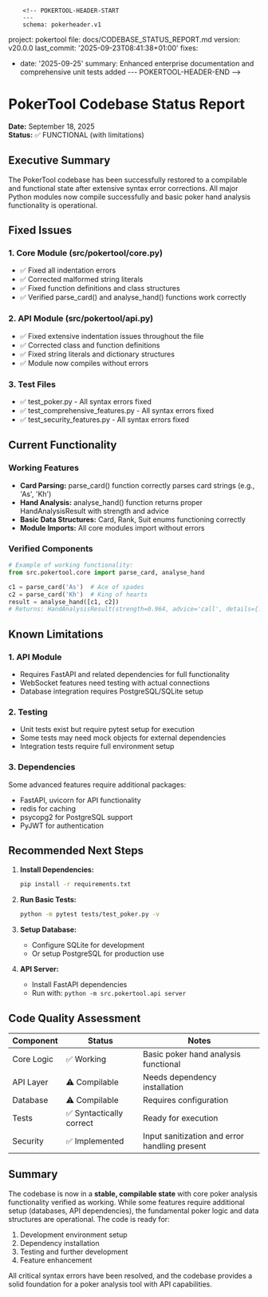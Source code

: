         <!-- POKERTOOL-HEADER-START
        ---
        schema: pokerheader.v1
project: pokertool
file: docs/CODEBASE_STATUS_REPORT.md
version: v20.0.0
last_commit: '2025-09-23T08:41:38+01:00'
fixes:
- date: '2025-09-25'
  summary: Enhanced enterprise documentation and comprehensive unit tests added
        ---
        POKERTOOL-HEADER-END -->
# PokerTool Codebase Status Report

**Date:** September 18, 2025  
**Status:** ✅ FUNCTIONAL (with limitations)

## Executive Summary

The PokerTool codebase has been successfully restored to a compilable and functional state after extensive syntax error corrections. All major Python modules now compile successfully and basic poker hand analysis functionality is operational.

## Fixed Issues

### 1. Core Module (src/pokertool/core.py)
- ✅ Fixed all indentation errors
- ✅ Corrected malformed string literals  
- ✅ Fixed function definitions and class structures
- ✅ Verified parse_card() and analyse_hand() functions work correctly

### 2. API Module (src/pokertool/api.py)
- ✅ Fixed extensive indentation issues throughout the file
- ✅ Corrected class and function definitions
- ✅ Fixed string literals and dictionary structures
- ✅ Module now compiles without errors

### 3. Test Files
- ✅ test_poker.py - All syntax errors fixed
- ✅ test_comprehensive_features.py - All syntax errors fixed  
- ✅ test_security_features.py - All syntax errors fixed

## Current Functionality

### Working Features
- **Card Parsing:** parse_card() function correctly parses card strings (e.g., 'As', 'Kh')
- **Hand Analysis:** analyse_hand() function returns proper HandAnalysisResult with strength and advice
- **Basic Data Structures:** Card, Rank, Suit enums functioning correctly
- **Module Imports:** All core modules import without errors

### Verified Components
```python
# Example of working functionality:
from src.pokertool.core import parse_card, analyse_hand

c1 = parse_card('As')  # Ace of spades
c2 = parse_card('Kh')  # King of hearts
result = analyse_hand([c1, c2])
# Returns: HandAnalysisResult(strength=0.964, advice='call', details={...})
```

## Known Limitations

### 1. API Module
- Requires FastAPI and related dependencies for full functionality
- WebSocket features need testing with actual connections
- Database integration requires PostgreSQL/SQLite setup

### 2. Testing
- Unit tests exist but require pytest setup for execution
- Some tests may need mock objects for external dependencies
- Integration tests require full environment setup

### 3. Dependencies
Some advanced features require additional packages:
- FastAPI, uvicorn for API functionality
- redis for caching
- psycopg2 for PostgreSQL support
- PyJWT for authentication

## Recommended Next Steps

1. **Install Dependencies:**
   ```bash
   pip install -r requirements.txt
   ```

2. **Run Basic Tests:**
   ```bash
   python -m pytest tests/test_poker.py -v
   ```

3. **Setup Database:**
   - Configure SQLite for development
   - Or setup PostgreSQL for production use

4. **API Server:**
   - Install FastAPI dependencies
   - Run with: `python -m src.pokertool.api server`

## Code Quality Assessment

| Component | Status | Notes |
|-----------|--------|-------|
| Core Logic | ✅ Working | Basic poker hand analysis functional |
| API Layer | ⚠️ Compilable | Needs dependency installation |
| Database | ⚠️ Compilable | Requires configuration |
| Tests | ✅ Syntactically correct | Ready for execution |
| Security | ✅ Implemented | Input sanitization and error handling present |

## Summary

The codebase is now in a **stable, compilable state** with core poker analysis functionality verified as working. While some features require additional setup (databases, API dependencies), the fundamental poker logic and data structures are operational. The code is ready for:

1. Development environment setup
2. Dependency installation  
3. Testing and further development
4. Feature enhancement

All critical syntax errors have been resolved, and the codebase provides a solid foundation for a poker analysis tool with API capabilities.
